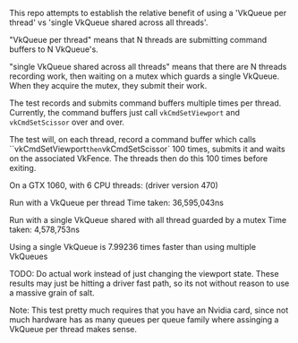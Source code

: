 
This repo attempts to establish the relative benefit of using a 'VkQueue per thread' vs 'single VkQueue shared across all threads'.

"VkQueue per thread" means that N threads are submitting command buffers to N VkQueue's.

"single VkQueue shared across all threads" means that there are N threads recording work, then waiting on a mutex which guards a single VkQueue. When they acquire the mutex, they submit their work.

The test records and submits command buffers multiple times per thread. Currently, the command buffers just call `vkCmdSetViewport` and `vkCmdSetScissor` over and over.

The test will, on each thread, record a command buffer which calls ``vkCmdSetViewport` then `vkCmdSetScissor` 100 times, submits it and waits on the associated VkFence. The threads then do this 100 times before exiting.


On a GTX 1060, with 6 CPU threads: (driver version 470)

Run with a VkQueue per thread
Time taken: 36,595,043ns

Run with a single VkQueue shared with all thread guarded by a mutex
Time taken: 4,578,753ns

Using a single VkQueue is 7.99236 times faster than using multiple VkQueues

TODO:
Do actual work instead of just changing the viewport state. These results may just be hitting a driver fast path, so its not without reason to use a massive grain of salt.

Note: This test pretty much requires that you have an Nvidia card, since not much hardware has as many queues per queue family where assinging a VkQueue per thread makes sense.

